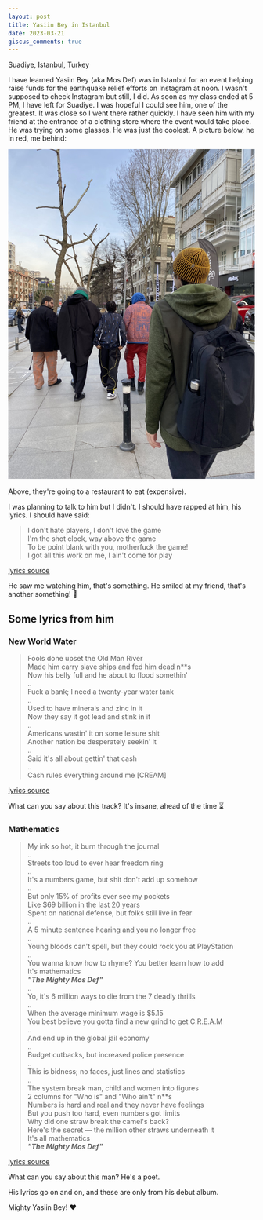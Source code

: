 ```yaml
---
layout: post
title: Yasiin Bey in Istanbul
date: 2023-03-21
giscus_comments: true
---
```


Suadiye, Istanbul, Turkey

I have learned Yasiin Bey (aka Mos Def) was in Istanbul for an event helping raise funds for the earthquake relief efforts on Instagram at noon. I wasn't supposed to check Instagram but still, I did. As soon as my class ended at 5 PM, I have left for Suadiye. I was hopeful I could see him, one of the greatest. It was close so I went there rather quickly. I have seen him with my friend at the entrance of a clothing store where the event would take place. He was trying on some glasses. He was just the coolest. A picture below, he in red, me behind:

![mos-me](/blog/images/mos-me.jpg)

Above, they're going to a restaurant to eat (expensive).

I was planning to talk to him but I didn't. I should have rapped at him, his lyrics. I should have said:
> I don't hate players, I don't love the game  
I'm the shot clock, way above the game  
To be point blank with you, motherfuck the game!  
I got all this work on me, I ain't come for play

[lyrics source](https://genius.com/Yasiin-bey-sunshine-lyrics)

He saw me watching him, that's something. He smiled at my friend, that's another something! :tada:

## Some lyrics from him

### New World Water

> Fools done upset the Old Man River  
Made him carry slave ships and fed him dead n**s  
Now his belly full and he about to flood somethin'  
..  
Fuck a bank; I need a twenty-year water tank  
..  
Used to have minerals and zinc in it  
Now they say it got lead and stink in it  
..  
Americans wastin' it on some leisure shit  
Another nation be desperately seekin' it  
..  
Said it's all about gettin' that cash  
..  
Cash rules everything around me [CREAM]

[lyrics source](https://genius.com/Yasiin-bey-new-world-water-lyrics)

What can you say about this track? It's insane, ahead of the time ⏳

### Mathematics

> My ink so hot, it burn through the journal  
..  
Streets too loud to ever hear freedom ring  
..  
It's a numbers game, but shit don't add up somehow  
..  
But only 15% of profits ever see my pockets  
Like $69 billion in the last 20 years  
Spent on national defense, but folks still live in fear  
..  
A 5 minute sentence hearing and you no longer free  
..  
Young bloods can't spell, but they could rock you at PlayStation  
..  
You wanna know how to rhyme? You better learn how to add  
It's mathematics  
***"The Mighty Mos Def"***  
..  
Yo, it's 6 million ways to die from the 7 deadly thrills  
..  
When the average minimum wage is $5.15  
You best believe you gotta find a new grind to get C.R.E.A.M  
..  
And end up in the global jail economy  
..  
Budget cutbacks, but increased police presence  
..  
This is bidness; no faces, just lines and statistics  
..  
The system break man, child and women into figures  
2 columns for "Who is" and "Who ain't" n\*\*s  
Numbers is hard and real and they never have feelings  
But you push too hard, even numbers got limits  
Why did one straw break the camel's back?  
Here's the secret — the million other straws underneath it  
It's all mathematics  
***"The Mighty Mos Def"***

[lyrics source](https://genius.com/Yasiin-bey-mathematics-lyrics)

What can you say about this man? He's a poet.

His lyrics go on and on, and these are only from his debut album.

Mighty Yasiin Bey! :heart:
